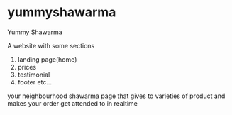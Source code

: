 # yummyshawarma

Yummy Shawarma

A website with some sections
1. landing page(home)
2. prices
3. testimonial
4. footer etc...

your neighbourhood shawarma page that gives to varieties of product and makes your order get attended to in realtime
